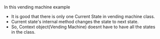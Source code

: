 In this vending machine example
  - It is good that there is only one Current State in vending machine class. 
  - Current state's internal method changes the state to next state.
  - So, Context object(Vending Machine) doesnt have to have all the states in the class.
